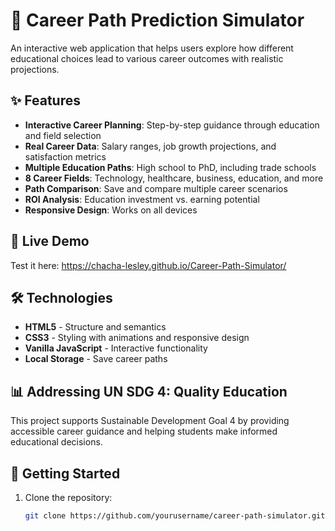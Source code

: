 # 🎯 Career Path Prediction Simulator

An interactive web application that helps users explore how different educational choices lead to various career outcomes with realistic projections.

## ✨ Features

- **Interactive Career Planning**: Step-by-step guidance through education and field selection
- **Real Career Data**: Salary ranges, job growth projections, and satisfaction metrics
- **Multiple Education Paths**: High school to PhD, including trade schools
- **8 Career Fields**: Technology, healthcare, business, education, and more
- **Path Comparison**: Save and compare multiple career scenarios
- **ROI Analysis**: Education investment vs. earning potential
- **Responsive Design**: Works on all devices

## 🚀 Live Demo

Test it here: https://chacha-lesley.github.io/Career-Path-Simulator/ 

## 🛠️ Technologies

- **HTML5** - Structure and semantics
- **CSS3** - Styling with animations and responsive design
- **Vanilla JavaScript** - Interactive functionality
- **Local Storage** - Save career paths

## 📊 Addressing UN SDG 4: Quality Education

This project supports Sustainable Development Goal 4 by providing accessible career guidance and helping students make informed educational decisions.

## 🎯 Getting Started

1. Clone the repository:
   ```bash
   git clone https://github.com/yourusername/career-path-simulator.git
